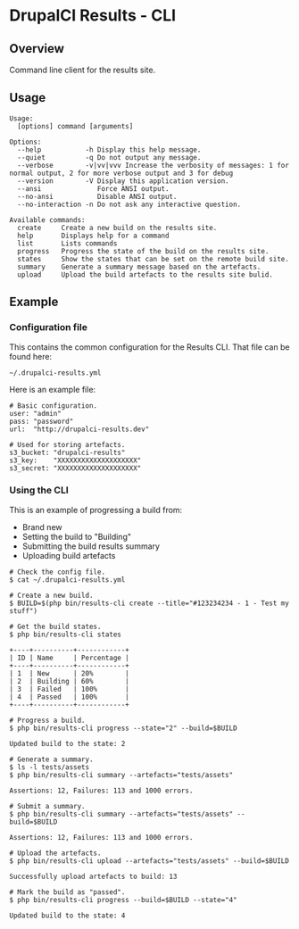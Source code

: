 DrupalCI Results - CLI
======================

## Overview

Command line client for the results site.

## Usage

```
Usage:
  [options] command [arguments]

Options:
  --help           -h Display this help message.
  --quiet          -q Do not output any message.
  --verbose        -v|vv|vvv Increase the verbosity of messages: 1 for normal output, 2 for more verbose output and 3 for debug
  --version        -V Display this application version.
  --ansi              Force ANSI output.
  --no-ansi           Disable ANSI output.
  --no-interaction -n Do not ask any interactive question.

Available commands:
  create     Create a new build on the results site.
  help       Displays help for a command
  list       Lists commands
  progress   Progress the state of the build on the results site.
  states     Show the states that can be set on the remote build site.
  summary    Generate a summary message based on the artefacts.
  upload     Upload the build artefacts to the results site bulid.
```

## Example

### Configuration file

This contains the common configuration for the Results CLI. That file can be found here:

```
~/.drupalci-results.yml
```

Here is an example file:

```
# Basic configuration.
user: "admin"
pass: "password"
url:  "http://drupalci-results.dev"

# Used for storing artefacts.
s3_bucket: "drupalci-results"
s3_key:    "XXXXXXXXXXXXXXXXXXXX"
s3_secret: "XXXXXXXXXXXXXXXXXXXX"
```

### Using the CLI

This is an example of progressing a build from:
* Brand new
* Setting the build to "Building"
* Submitting the build results summary
* Uploading build artefacts

```
# Check the config file.
$ cat ~/.drupalci-results.yml

# Create a new build.
$ BUILD=$(php bin/results-cli create --title="#123234234 - 1 - Test my stuff")

# Get the build states.
$ php bin/results-cli states

+----+----------+------------+
| ID | Name     | Percentage |
+----+----------+------------+
| 1  | New      | 20%        |
| 2  | Building | 60%        |
| 3  | Failed   | 100%       |
| 4  | Passed   | 100%       |
+----+----------+------------+

# Progress a build.
$ php bin/results-cli progress --state="2" --build=$BUILD

Updated build to the state: 2

# Generate a summary.
$ ls -l tests/assets
$ php bin/results-cli summary --artefacts="tests/assets"

Assertions: 12, Failures: 113 and 1000 errors.

# Submit a summary.
$ php bin/results-cli summary --artefacts="tests/assets" --build=$BUILD

Assertions: 12, Failures: 113 and 1000 errors.

# Upload the artefacts.
$ php bin/results-cli upload --artefacts="tests/assets" --build=$BUILD

Successfully upload artefacts to build: 13

# Mark the build as "passed".
$ php bin/results-cli progress --build=$BUILD --state="4"

Updated build to the state: 4
```
